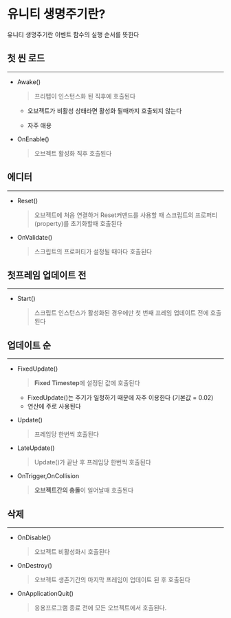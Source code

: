 # 유니티 생명주기란?

유니티 생명주기란 이벤트 함수의 실행 순서를 뜻한다

## 첫 씬 로드

---

* Awake()

    > 프리펩이 인스턴스화 된 직후에 호출된다

    + 오브젝트가 비활성 상태라면 활성화 될때까지 호출되지 않는다

    + 자주 애용

* OnEnable()

    >오브젝트 활성화 직후 호출된다

## 에디터

---

* Reset()

    >오브젝트에 처음 연결하거 Reset커맨드를 사용할 때
    스크립트의 프로퍼티(property)를 초기화할때 호출된다

* OnValidate()

    >스크립트의 프로퍼티가 설정될 때마다 호출된다

## 첫프레임 업데이트 전

---

* Start()

    >스크립트 인스턴스가 활성화된 경우에만 첫 번째 프레임 업데이트 전에 호출된다

## 업데이트 순

---

* FixedUpdate()

    >**Fixed Timestep**에 설정된 값에 호출된다

    + FixedUpdate()는 주기가 일정하기 때문에 자주 이용한다 (기본값 = 0.02)
    + 연산에 주로 사용된다

* Update()

    >프레임당 한번씩 호출된다

* LateUpdate()

    >Update()가 끝난 후 프레임당 한번씩 호출된다

* OnTrigger,OnCollision

    >**오브젝트간의 충돌**이 일어날때 호출된다

## 삭제

---

* OnDisable()

    >오브젝트 비활성화시 호출된다

* OnDestroy()

    >오브젝트 생존기간의 마지막 프레임이 업데이트 된 후 호출된다

* OnApplicationQuit()

    >응용프로그램 종료 전에 모든 오브젝트에서 호출된다.
